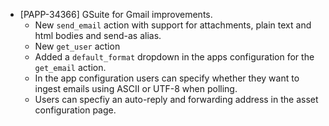 * [PAPP-34366] GSuite for Gmail improvements. 
    * New `send_email` action with support for attachments, plain text and html bodies and send-as alias.
    * New `get_user` action
    * Added a `default_format` dropdown in the apps configuration for the `get_email` action.
    * In the app configuration users can specify whether they want to ingest emails using ASCII or UTF-8 when polling.
    * Users can specfiy an auto-reply and forwarding address in the asset configuration page.